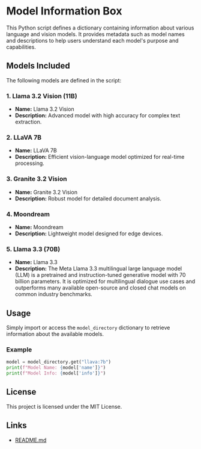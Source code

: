 # Model Information Box

This Python script defines a dictionary containing information about various language and vision models. It provides metadata such as model names and descriptions to help users understand each model's purpose and capabilities.

## Models Included
The following models are defined in the script:

### 1. Llama 3.2 Vision (11B)
- **Name:** Llama 3.2 Vision
- **Description:** Advanced model with high accuracy for complex text extraction.

### 2. LLaVA 7B
- **Name:** LLaVA 7B
- **Description:** Efficient vision-language model optimized for real-time processing.

### 3. Granite 3.2 Vision
- **Name:** Granite 3.2 Vision
- **Description:** Robust model for detailed document analysis.

### 4. Moondream
- **Name:** Moondream
- **Description:** Lightweight model designed for edge devices.

### 5. Llama 3.3 (70B)
- **Name:** Llama 3.3
- **Description:** The Meta Llama 3.3 multilingual large language model (LLM) is a pretrained and instruction-tuned generative model with 70 billion parameters. It is optimized for multilingual dialogue use cases and outperforms many available open-source and closed chat models on common industry benchmarks.

## Usage
Simply import or access the `model_directory` dictionary to retrieve information about the available models.

### Example
```python
model = model_directory.get("llava:7b")
print(f"Model Name: {model['name']}")
print(f"Model Info: {model['info']}")
```

## License
This project is licensed under the MIT License.

## Links
- [README.md](../README.md)